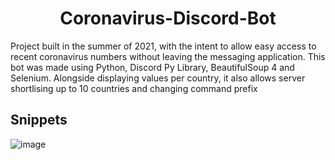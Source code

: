 <h1 align  = "center" >Coronavirus-Discord-Bot </h1> 
 
<p> Project built in the summer of 2021, with the intent to allow easy access to recent coronavirus numbers without leaving the messaging application. This bot was made using Python, Discord Py Library, BeautifulSoup 4 and Selenium. Alongside displaying values per country, it also allows server shortlising up to 10 countries and changing command prefix</p> 
  
## Snippets 
  
  ![image](https://user-images.githubusercontent.com/86715742/188462765-b2da82b5-9bd3-4f9b-b75a-a0fc496bb584.png)

